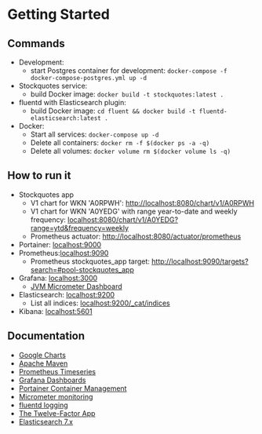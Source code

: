 # Getting Started

## Commands
* Development:
  * start Postgres container for development: `docker-compose -f docker-compose-postgres.yml up -d`
* Stockquotes service:
  * build Docker image: `docker build -t stockquotes:latest .`
* fluentd with Elasticsearch plugin:
  * build Docker image: `cd fluent && docker build -t fluentd-elasticsearch:latest .`
* Docker: 
  * Start all services: `docker-compose up -d`
  * Delete all containers: `docker rm -f $(docker ps -a -q)` 
  * Delete all volumes: `docker volume rm $(docker volume ls -q)`

## How to run it
* Stockquotes app
  * V1 chart for WKN 'A0RPWH': [http://localhost:8080/chart/v1/A0RPWH](http://localhost:8080/chart/v1/A0RPWH)
  * V1 chart for WKN 'A0YEDG' with range year-to-date and weekly frequency: [localhost:8080/chart/v1/A0YEDG?range=ytd&frequency=weekly](http://localhost:8080/chart/v1/A0YEDG?range=ytd&frequency=weekly)
  * Prometheus actuator: [http://localhost:8080/actuator/prometheus](localhost:8080/actuator/prometheus)
* Portainer: [localhost:9000](http://localhost:9000)
* Prometheus:[localhost:9090](http://localhost:9090)
  * Prometheus stockquotes_app target: [http://localhost:9090/targets?search=#pool-stockquotes_app](localhost:9090/targets?search=#pool-stockquotes_app)
* Grafana: [localhost:3000](http://localhost:3000)
  * [JVM Micrometer Dashboard](https://grafana.com/grafana/dashboards/4701-jvm-micrometer/)
* Elasticsearch: [localhost:9200](http://localhost:9200)
  * List all indices: [localhost:9200/_cat/indices](http://localhost:9200/_cat/indices)
* Kibana: [localhost:5601](http://localhost:5601) 

## Documentation
* [Google Charts](https://developers.google.com/chart/interactive/docs)
* [Apache Maven](https://maven.apache.org/guides/index.html)
* [Prometheus Timeseries](https://prometheus.io/docs/introduction/overview/)
* [Grafana Dashboards](https://grafana.com/docs/)
* [Portainer Container Management](https://docs.portainer.io/)
* [Micrometer monitoring](https://micrometer.io/)
* [fluentd logging](https://docs.fluentd.org/)
* [The Twelve-Factor App](https://12factor.net/)
* [Elasticsearch 7.x](https://www.elastic.co/guide/en/elasticsearch/reference/7.17/elasticsearch-intro.html)
